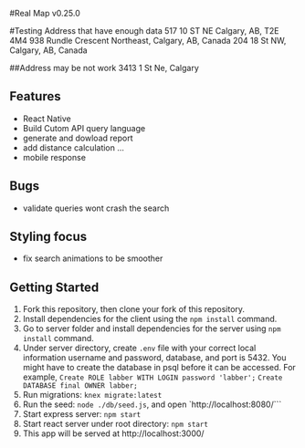 #Real Map v0.25.0

#Testing Address that have enough data
517 10 ST NE Calgary, AB, T2E 4M4
938 Rundle Crescent Northeast, Calgary, AB, Canada
204 18 St NW, Calgary, AB, Canada

##Address may be not work
3413 1 St Ne, Calgary

## Features
- React Native
- Build Cutom API query language
- generate and dowload report
- add distance calculation ...
- mobile response


## Bugs
- validate queries wont crash the search

## Styling focus
- fix search animations to be smoother

## Getting Started
1. Fork this repository, then clone your fork of this repository.
2. Install dependencies for the client using the ```npm install``` command.
3. Go to server folder and install dependencies for the server using ```npm install``` command.
4. Under server directory, create ```.env``` file with your correct local information username and password, database, and port is 5432. You might have to create the database in psql before it can be accessed. For example, ```Create ROLE labber WITH LOGIN password 'labber';``` ```Create DATABASE final OWNER labber;```
5. Run migrations: ```knex migrate:latest```
6. Run the seed: ```node ./db/seed.js```, and open `http://localhost:8080/```
7. Start express server: ```npm start```
8. Start react server under root directory: ```npm start```
9. This app will be served at http://localhost:3000/
